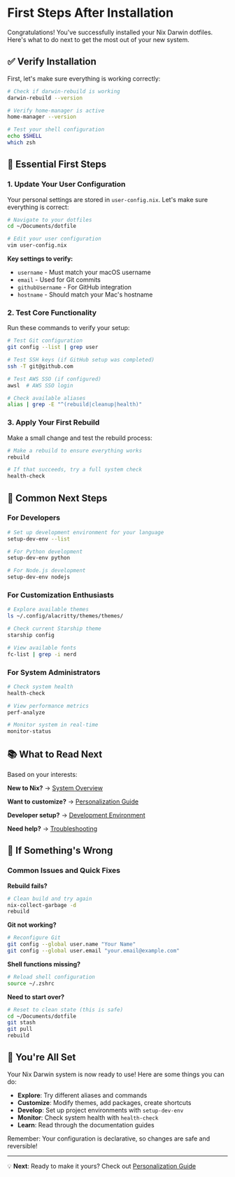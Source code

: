 # First Steps After Installation

Congratulations! You've successfully installed your Nix Darwin dotfiles. Here's
what to do next to get the most out of your new system.

## ✅ Verify Installation

First, let's make sure everything is working correctly:

```bash
# Check if darwin-rebuild is working
darwin-rebuild --version

# Verify home-manager is active
home-manager --version

# Test your shell configuration
echo $SHELL
which zsh
```

## 🎯 Essential First Steps

### 1. Update Your User Configuration

Your personal settings are stored in `user-config.nix`. Let's make sure
everything is correct:

```bash
# Navigate to your dotfiles
cd ~/Documents/dotfile

# Edit your user configuration
vim user-config.nix
```

**Key settings to verify:**

- `username` - Must match your macOS username
- `email` - Used for Git commits
- `githubUsername` - For GitHub integration
- `hostname` - Should match your Mac's hostname

### 2. Test Core Functionality

Run these commands to verify your setup:

```bash
# Test Git configuration
git config --list | grep user

# Test SSH keys (if GitHub setup was completed)
ssh -T git@github.com

# Test AWS SSO (if configured)
awsl  # AWS SSO login

# Check available aliases
alias | grep -E "^(rebuild|cleanup|health)"
```

### 3. Apply Your First Rebuild

Make a small change and test the rebuild process:

```bash
# Make a rebuild to ensure everything works
rebuild

# If that succeeds, try a full system check
health-check
```

## 🔧 Common Next Steps

### For Developers

```bash
# Set up development environment for your language
setup-dev-env --list

# For Python development
setup-dev-env python

# For Node.js development  
setup-dev-env nodejs
```

### For Customization Enthusiasts

```bash
# Explore available themes
ls ~/.config/alacritty/themes/themes/

# Check current Starship theme
starship config

# View available fonts
fc-list | grep -i nerd
```

### For System Administrators

```bash
# Check system health
health-check

# View performance metrics
perf-analyze

# Monitor system in real-time
monitor-status
```

## 📚 What to Read Next

Based on your interests:

**New to Nix?** → [System Overview](../guides/system-overview.md)

**Want to customize?** → [Personalization Guide](../guides/personalization.md)

**Developer setup?** → [Development Environment](../development/environment-templates.md)

**Need help?** → [Troubleshooting](../technical/troubleshooting.md)

## 🚨 If Something's Wrong

### Common Issues and Quick Fixes

**Rebuild fails?**

```bash
# Clean build and try again
nix-collect-garbage -d
rebuild
```

**Git not working?**

```bash
# Reconfigure Git
git config --global user.name "Your Name"
git config --global user.email "your.email@example.com"
```

**Shell functions missing?**

```bash
# Reload shell configuration
source ~/.zshrc
```

**Need to start over?**

```bash
# Reset to clean state (this is safe)
cd ~/Documents/dotfile
git stash
git pull
rebuild
```

## 🎉 You're All Set

Your Nix Darwin system is now ready to use! Here are some things you can do:

- **Explore**: Try different aliases and commands
- **Customize**: Modify themes, add packages, create shortcuts
- **Develop**: Set up project environments with `setup-dev-env`
- **Monitor**: Check system health with `health-check`
- **Learn**: Read through the documentation guides

Remember: Your configuration is declarative, so changes are safe and reversible!

---

💡 **Next**: Ready to make it yours? Check out [Personalization Guide](../guides/personalization.md)
